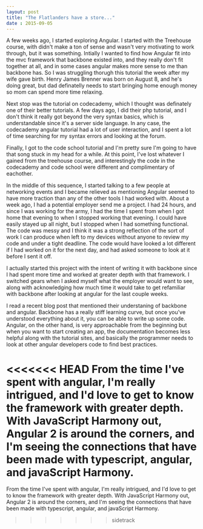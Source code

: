 ```yaml
---
layout: post
title: "The Flatlanders have a store..."
date : 2015-09-05
---
```


A few weeks ago, I started exploring Angular.  I started with the Treehouse course, with didn't make a ton of sense and wasn't very motivating to work through, but it was something.  Intially I wanted to find how Angular fit into the mvc framework that backbone existed into, and they really don't fit together at all, and in some cases angular makes more sense to me than backbone has.  So I was struggling thorugh this tutorial the week after my wife gave birth.  Henry James Brenner was born on August 8, and he's doing great, but dad definatelly needs to start bringing home enough money so mom can spend more time relaxing.

Next stop was the tutorial on codecademy, which I thought was definately one of their better tutorials. A few days ago, I did their php tutorial, and I don't think it really got beyond the very syntax basics, which is understandable since it's a server side language.  In any case, the codecademy angular tutorial had a lot of user interaction, and I spent a lot of time searching for my syntax errors and looking at the forum.

Finally, I got to the code school tutorial and I'm pretty sure I'm going to have that song stuck in my head for a while.  At this point, I've lost whatever I gained from the treehouse course, and interestingly the code in the codecademy and code school were different and complimentary of eachother.

In the middle of this sequence, I started talking to a few people at networking events and I became relieved as mentioning Angular seemed to have more traction than any of the other tools I had worked with. About a week ago, I had a potential employer send me a project.  I had 24 hours, and since I was working for the army, I had the time I spent from when I got home that evening to when I stopped working that evening.  I could have easily stayed up all night, but I stopped when I had something functional.  The code was messy and I think it was a strong reflection of the sort of work I can produce when left to my devices without anyone to review my code and under a tight deadline.  The code would have looked a lot different if I had worked on it for the next day, and had asked someone to look at it before I sent it off.  

I actually started this project with the intent of writing it with backbone since I had spent more time and worked at greater depth with that framework.  I switched gears when I asked myself what the employer would want to see, along with acknowledging how much time it would take to get refamiliar with backbone after looking at angular for the last couple weeks.  

I read a recent blog post that mentioned their understaning of backbone and angular.  Backbone has a really stiff learning curve, but once you've understood everything about it, you can be able to write up some code.  Angular, on the other hand, is very approachable from the beginning but when you want to start creating an app, the documentation becomes less helpful along with the tutorial sites, and basically the programmer needs to look at other angular developers code to find best practices.

<<<<<<< HEAD
From the time I've spent with angular, I'm really intrigued, and I'd love to get to know the framework with greater depth.  With JavaScript Harmony out, Angular 2 is around the corners, and I'm seeing the connections that have been made with typescript, angular, and javaScript Harmony.  
=======
From the time I've spent with angular, I'm really intrigued, and I'd love to get to know the framework with greater depth.  With JavaScript Harmony out, Angular 2 is around the corners, and I'm seeing the connections that have been made with typescript, angular, and javaScript Harmony.  
>>>>>>> sidetrack
